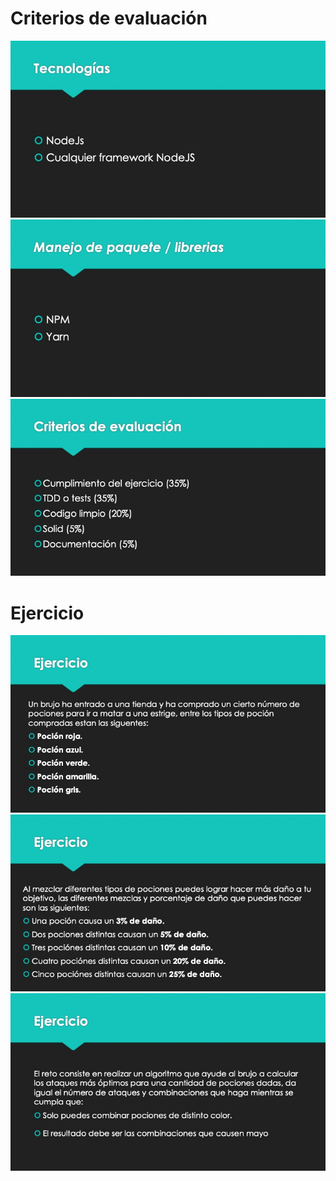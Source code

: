 # Criterios de evaluación
![](docs/file1.jpeg?raw=true)
![](docs/file2.jpeg?raw=true)
![](docs/file3.jpeg?raw=true)

# Ejercicio
![](docs/file4.jpeg?raw=true)
![](docs/file5.jpeg?raw=true)
![](docs/file6.jpeg?raw=true)
